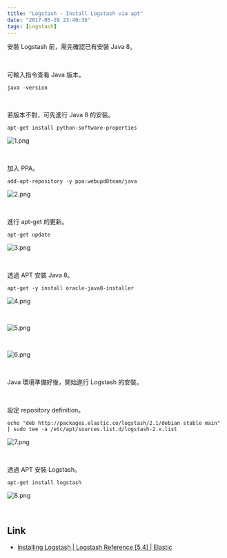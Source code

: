 ```yaml
---
title: "Logstash - Install Logstash via apt"
date: "2017-05-29 23:40:35"
tags: [Logstash]
---
```



安裝 Logstash 前，需先確認已有安裝 Java 8。  

<!-- More -->

<br/>


可輸入指令查看 Java 版本。  

    java -version

<br/>


若版本不對，可先進行 Java 8 的安裝。  

    apt-get install python-software-properties

![1.png](1.png)

<br/>


加入 PPA。  

    add-apt-repository -y ppa:webupd8team/java

![2.png](2.png)

<br/>


進行 apt-get 的更新。  

    apt-get update

![3.png](3.png)

<br/>


透過 APT 安裝 Java 8。  

    apt-get -y install oracle-java8-installer

![4.png](4.png)

<br/>


![5.png](5.png)

<br/>


![6.png](6.png)

<br/>


Java 環境準備好後，開始進行 Logstash 的安裝。  

<br/>


設定 repository definition。  

    echo "deb http://packages.elastic.co/logstash/2.1/debian stable main" | sudo tee -a /etc/apt/sources.list.d/logstash-2.x.list

![7.png](7.png)

<br/>


透過 APT 安裝 Logstash。 

    apt-get install logstash

![8.png](8.png)

<br/>


Link
----
* [Installing Logstash | Logstash Reference [5.4] | Elastic](https://www.elastic.co/guide/en/logstash/current/installing-logstash.html)
